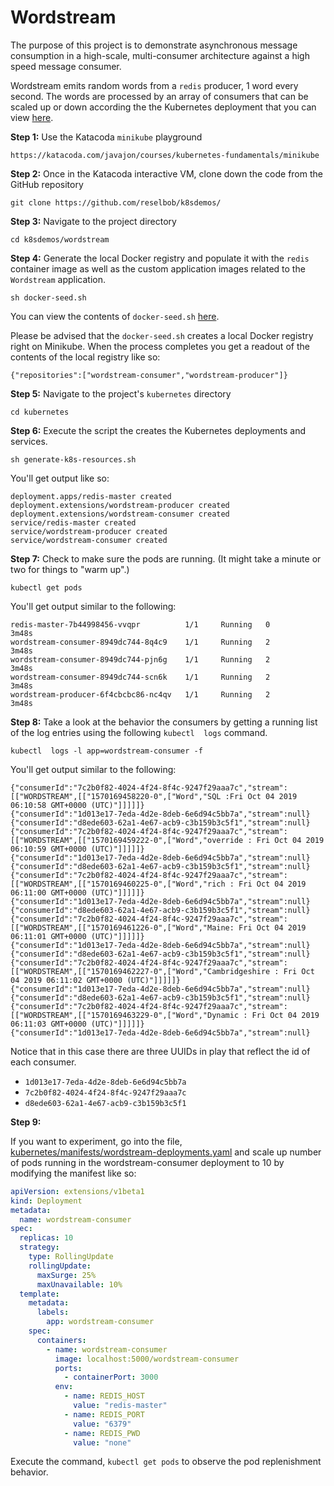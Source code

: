 # Wordstream

The purpose of this project is to demonstrate asynchronous message consumption in a high-scale, multi-consumer architecture against a
high speed message consumer.

Wordstream emits random words from a `redis` producer, 1 word every second. The words are processed by an array of consumers that
can be scaled up or down according the the Kubernetes deployment that you can view [here](kubernetes/manifests/wordstream-deployment.yaml).

**Step 1:** Use the Katacoda `minikube` playground

`https://katacoda.com/javajon/courses/kubernetes-fundamentals/minikube`

**Step 2:** Once in the Katacoda interactive VM, clone down the code from the GitHub repository

`git clone https://github.com/reselbob/k8sdemos/`

**Step 3:** Navigate to the project directory

`cd k8sdemos/wordstream`

**Step 4:** Generate the local Docker registry and populate it with the `redis` container image
as well as the custom application images related to the `Wordstream` application.

`sh docker-seed.sh`

You can view the contents of `docker-seed.sh` [here](docker-seed.sh).

Please be advised that the `docker-seed.sh` creates a local Docker registry right on Minikube. When the process completes
you get a readout of the contents of the local registry like so:

`{"repositories":["wordstream-consumer","wordstream-producer"]}`

**Step 5:** Navigate to the project's `kubernetes` directory

`cd kubernetes`

**Step 6:** Execute the script the creates the Kubernetes deployments and services.

`sh generate-k8s-resources.sh`

You'll get output like so:

```text
deployment.apps/redis-master created
deployment.extensions/wordstream-producer created
deployment.extensions/wordstream-consumer created
service/redis-master created
service/wordstream-producer created
service/wordstream-consumer created
```

**Step 7:** Check to make sure the pods are running. (It might take a minute or two for things
to "warm up".)

`kubectl get pods`

You'll get output similar to the following:

```text
redis-master-7b44998456-vvqpr          1/1     Running   0          3m48s
wordstream-consumer-8949dc744-8q4c9    1/1     Running   2          3m48s
wordstream-consumer-8949dc744-pjn6g    1/1     Running   2          3m48s
wordstream-consumer-8949dc744-scn6k    1/1     Running   2          3m48s
wordstream-producer-6f4cbcbc86-nc4qv   1/1     Running   2          3m48s
```

**Step 8:** Take a look at the behavior the consumers by getting a running list of the log
entries using the following `kubectl  logs` command.

`kubectl  logs -l app=wordstream-consumer -f`

You'll get output similar to the following:

```text
{"consumerId":"7c2b0f82-4024-4f24-8f4c-9247f29aaa7c","stream":[["WORDSTREAM",[["1570169458220-0",["Word","SQL :Fri Oct 04 2019 06:10:58 GMT+0000 (UTC)"]]]]]}
{"consumerId":"1d013e17-7eda-4d2e-8deb-6e6d94c5bb7a","stream":null}
{"consumerId":"d8ede603-62a1-4e67-acb9-c3b159b3c5f1","stream":null}
{"consumerId":"7c2b0f82-4024-4f24-8f4c-9247f29aaa7c","stream":[["WORDSTREAM",[["1570169459222-0",["Word","override : Fri Oct 04 2019 06:10:59 GMT+0000 (UTC)"]]]]]}
{"consumerId":"1d013e17-7eda-4d2e-8deb-6e6d94c5bb7a","stream":null}
{"consumerId":"d8ede603-62a1-4e67-acb9-c3b159b3c5f1","stream":null}
{"consumerId":"7c2b0f82-4024-4f24-8f4c-9247f29aaa7c","stream":[["WORDSTREAM",[["1570169460225-0",["Word","rich : Fri Oct 04 2019 06:11:00 GMT+0000 (UTC)"]]]]]}
{"consumerId":"1d013e17-7eda-4d2e-8deb-6e6d94c5bb7a","stream":null}
{"consumerId":"d8ede603-62a1-4e67-acb9-c3b159b3c5f1","stream":null}
{"consumerId":"7c2b0f82-4024-4f24-8f4c-9247f29aaa7c","stream":[["WORDSTREAM",[["1570169461226-0",["Word","Maine: Fri Oct 04 2019 06:11:01 GMT+0000 (UTC)"]]]]]}
{"consumerId":"1d013e17-7eda-4d2e-8deb-6e6d94c5bb7a","stream":null}
{"consumerId":"d8ede603-62a1-4e67-acb9-c3b159b3c5f1","stream":null}
{"consumerId":"7c2b0f82-4024-4f24-8f4c-9247f29aaa7c","stream":[["WORDSTREAM",[["1570169462227-0",["Word","Cambridgeshire : Fri Oct 04 2019 06:11:02 GMT+0000 (UTC)"]]]]]}
{"consumerId":"1d013e17-7eda-4d2e-8deb-6e6d94c5bb7a","stream":null}
{"consumerId":"d8ede603-62a1-4e67-acb9-c3b159b3c5f1","stream":null}
{"consumerId":"7c2b0f82-4024-4f24-8f4c-9247f29aaa7c","stream":[["WORDSTREAM",[["1570169463229-0",["Word","Dynamic : Fri Oct 04 2019 06:11:03 GMT+0000 (UTC)"]]]]]}
{"consumerId":"1d013e17-7eda-4d2e-8deb-6e6d94c5bb7a","stream":null}
```
Notice that in this case there are three UUIDs in play that reflect the id of each consumer.

* `1d013e17-7eda-4d2e-8deb-6e6d94c5bb7a`
* `7c2b0f82-4024-4f24-8f4c-9247f29aaa7c`
* `d8ede603-62a1-4e67-acb9-c3b159b3c5f1`

**Step 9:** 

If you want to experiment, go into the file, [kubernetes/manifests/wordstream-deployments.yaml](kubernetes/manifests/wordstream-deployment.yaml)
and scale up number of pods running in the wordstream-consumer deployment to 10 by modifying the manifest like so:

```yaml
apiVersion: extensions/v1beta1
kind: Deployment
metadata:
  name: wordstream-consumer
spec:
  replicas: 10
  strategy:
    type: RollingUpdate
    rollingUpdate:
      maxSurge: 25%
      maxUnavailable: 10%
  template:
    metadata:
      labels:
        app: wordstream-consumer
    spec:
      containers:
        - name: wordstream-consumer
          image: localhost:5000/wordstream-consumer
          ports:
            - containerPort: 3000
          env:
            - name: REDIS_HOST
              value: "redis-master"
            - name: REDIS_PORT
              value: "6379"
            - name: REDIS_PWD
              value: "none"
```

Execute the command, `kubectl get pods` to observe the pod replenishment behavior.